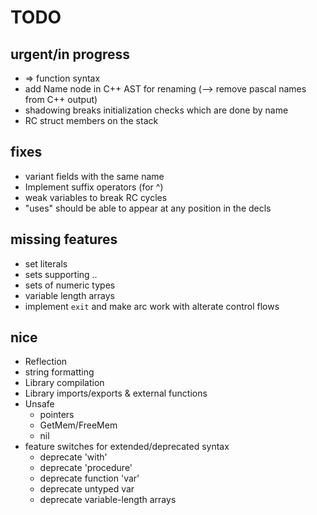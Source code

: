 # TODO

## urgent/in progress
* => function syntax
* add Name node in C++ AST for renaming (--> remove pascal names from C++ output)
* shadowing breaks initialization checks which are done by name
* RC struct members on the stack

## fixes
* variant fields with the same name
* Implement suffix operators (for ^)
* weak variables to break RC cycles
* "uses" should be able to appear at any position in the decls

## missing features
* set literals
* sets supporting ..
* sets of numeric types
* variable length arrays
* implement `exit` and make arc work with alterate control flows

## nice
* Reflection
* string formatting
* Library compilation
* Library imports/exports & external functions
* Unsafe
    * pointers
    * GetMem/FreeMem
    * nil
* feature switches for extended/deprecated syntax
    * deprecate 'with'
    * deprecate 'procedure'
    * deprecate function 'var'
    * deprecate untyped var
    * deprecate variable-length arrays